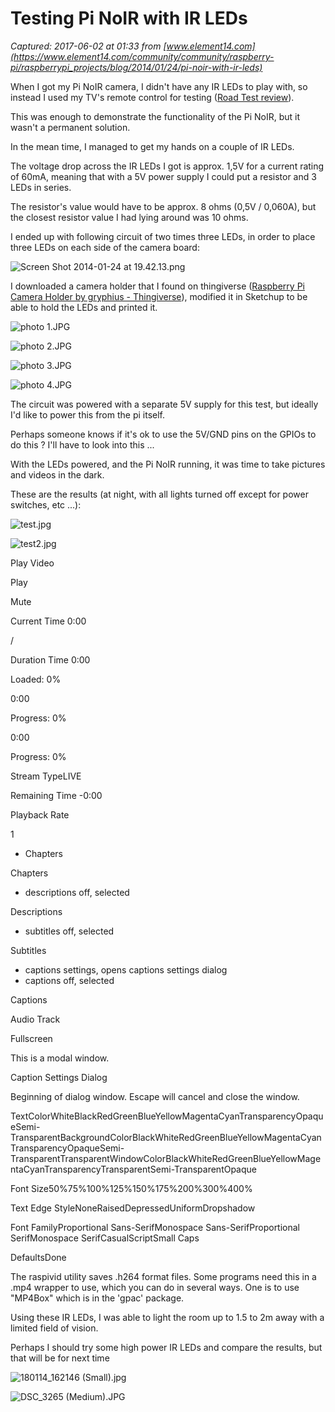 # Testing Pi NoIR with IR LEDs

_Captured: 2017-06-02 at 01:33 from [www.element14.com](https://www.element14.com/community/community/raspberry-pi/raspberrypi_projects/blog/2014/01/24/pi-noir-with-ir-leds)_

When I got my Pi NoIR camera, I didn't have any IR LEDs to play with, so instead I used my TV's remote control for testing ([Road Test review](https://www.element14.com/community/external-link.jspa?url=%2FroadTestReviews%2Fhttp%3A%2F%2Fwww.element14.com%2Fcommunity%2FroadTestReviews%2F1638)).

This was enough to demonstrate the functionality of the Pi NoIR, but it wasn't a permanent solution.

In the mean time, I managed to get my hands on a couple of IR LEDs.

The voltage drop across the IR LEDs I got is approx. 1,5V for a current rating of 60mA, meaning that with a 5V power supply I could put a resistor and 3 LEDs in series.

The resistor's value would have to be approx. 8 ohms (0,5V / 0,060A), but the closest resistor value I had lying around was 10 ohms.

I ended up with following circuit of two times three LEDs, in order to place three LEDs on each side of the camera board:

![Screen Shot 2014-01-24 at 19.42.13.png](https://www.element14.com/community/servlet/JiveServlet/downloadImage/38-14761-191670/Screen+Shot+2014-01-24+at+19.42.13.png)

I downloaded a camera holder that I found on thingiverse ([Raspberry Pi Camera Holder by gryphius - Thingiverse](https://www.element14.com/community/external-link.jspa?url=http%3A%2F%2Fwww.thingiverse.com%2Fthing%3A92155)), modified it in Sketchup to be able to hold the LEDs and printed it.

![photo 1.JPG](https://www.element14.com/community/servlet/JiveServlet/downloadImage/38-14761-191679/312-418/photo+1.JPG)

![photo 2.JPG](https://www.element14.com/community/servlet/JiveServlet/downloadImage/38-14761-191680/312-418/photo+2.JPG)

![photo 3.JPG](https://www.element14.com/community/servlet/JiveServlet/downloadImage/38-14761-191681/313-419/photo+3.JPG)

![photo 4.JPG](https://www.element14.com/community/servlet/JiveServlet/downloadImage/38-14761-191682/313-419/photo+4.JPG)

The circuit was powered with a separate 5V supply for this test, but ideally I'd like to power this from the pi itself.

Perhaps someone knows if it's ok to use the 5V/GND pins on the GPIOs to do this ? I'll have to look into this ...

With the LEDs powered, and the Pi NoIR running, it was time to take pictures and videos in the dark.

These are the results (at night, with all lights turned off except for power switches, etc ...):

![test.jpg](https://www.element14.com/community/servlet/JiveServlet/downloadImage/38-14761-191687/1200-900/test.jpg)

![test2.jpg](https://www.element14.com/community/servlet/JiveServlet/downloadImage/38-14761-191688/1200-900/test2.jpg)

Play Video

Play

Mute

Current Time 0:00

/

Duration Time 0:00

Loaded: 0%

0:00

Progress: 0%

0:00

Progress: 0%

Stream TypeLIVE

Remaining Time -0:00

Playback Rate

1

  * Chapters

Chapters

  * descriptions off, selected

Descriptions

  * subtitles off, selected

Subtitles

  * captions settings, opens captions settings dialog
  * captions off, selected

Captions

Audio Track

Fullscreen

This is a modal window.

Caption Settings Dialog

Beginning of dialog window. Escape will cancel and close the window.

TextColorWhiteBlackRedGreenBlueYellowMagentaCyanTransparencyOpaqueSemi-TransparentBackgroundColorBlackWhiteRedGreenBlueYellowMagentaCyanTransparencyOpaqueSemi-TransparentTransparentWindowColorBlackWhiteRedGreenBlueYellowMagentaCyanTransparencyTransparentSemi-TransparentOpaque

Font Size50%75%100%125%150%175%200%300%400%

Text Edge StyleNoneRaisedDepressedUniformDropshadow

Font FamilyProportional Sans-SerifMonospace Sans-SerifProportional SerifMonospace SerifCasualScriptSmall Caps

DefaultsDone

The raspivid utility saves .h264 format files. Some programs need this in a .mp4 wrapper to use, which you can do in several ways. One is to use "MP4Box" which is in the 'gpac' package.

Using these IR LEDs, I was able to light the room up to 1.5 to 2m away with a limited field of vision.

Perhaps I should try some high power IR LEDs and compare the results, but that will be for next time

![180114_162146 \(Small\).jpg](https://www.element14.com/community/servlet/JiveServlet/downloadImage/105-30448-191755/180114_162146+%28Small%29.jpg)

![DSC_3265 \(Medium\).JPG](https://www.element14.com/community/servlet/JiveServlet/downloadImage/105-30515-191811/DSC_3265+%28Medium%29.JPG)
